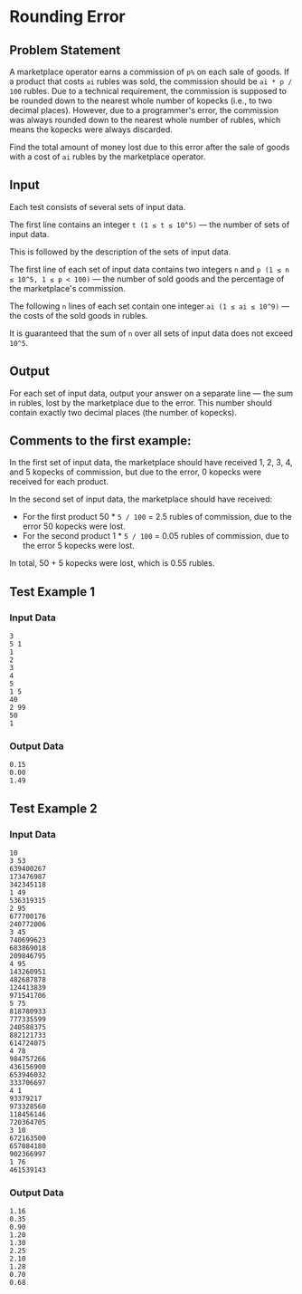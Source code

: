 # Rounding Error

## Problem Statement

A marketplace operator earns a commission of `p%` on each sale of goods. If a product that costs `ai` rubles was sold, the commission should be `ai * p / 100` rubles. Due to a technical requirement, the commission is supposed to be rounded down to the nearest whole number of kopecks (i.e., to two decimal places). However, due to a programmer's error, the commission was always rounded down to the nearest whole number of rubles, which means the kopecks were always discarded.

Find the total amount of money lost due to this error after the sale of goods with a cost of `ai` rubles by the marketplace operator.

## Input

Each test consists of several sets of input data.

The first line contains an integer `t (1 ≤ t ≤ 10^5)` — the number of sets of input data.

This is followed by the description of the sets of input data.

The first line of each set of input data contains two integers `n` and `p (1 ≤ n ≤ 10^5, 1 ≤ p < 100)` — the number of sold goods and the percentage of the marketplace's commission.

The following `n` lines of each set contain one integer `ai (1 ≤ ai ≤ 10^9)` — the costs of the sold goods in rubles.

It is guaranteed that the sum of `n` over all sets of input data does not exceed `10^5`.

## Output

For each set of input data, output your answer on a separate line — the sum in rubles, lost by the marketplace due to the error. This number should contain exactly two decimal places (the number of kopecks).

## Comments to the first example:

In the first set of input data, the marketplace should have received 1, 2, 3, 4, and 5 kopecks of commission, but due to the error, 0 kopecks were received for each product.

In the second set of input data, the marketplace should have received:

- For the first product 50 * `5 / 100` = 2.5 rubles of commission, due to the error 50 kopecks were lost.
- For the second product 1 * `5 / 100` = 0.05 rubles of commission, due to the error 5 kopecks were lost.

In total, 50 + 5 kopecks were lost, which is 0.55 rubles.

## Test Example 1

### Input Data

```
3
5 1
1
2
3
4
5
1 5
40
2 99
50
1
```

### Output Data

```
0.15
0.00
1.49
```

## Test Example 2

### Input Data

```
10
3 53
639400267
173476987
342345118
1 49
536319315
2 95
677700176
240772006
3 45
740699623
683869018
209846795
4 95
143260951
482687878
124413839
971541706
5 75
818780933
777335599
240588375
882121733
614724075
4 78
984757266
436156900
653946032
333706697
4 1
93379217
973328560
118456146
720364705
3 10
672163500
657084180
902366997
1 76
461539143
```

### Output Data

```
1.16
0.35
0.90
1.20
1.30
2.25
2.10
1.28
0.70
0.68
```

